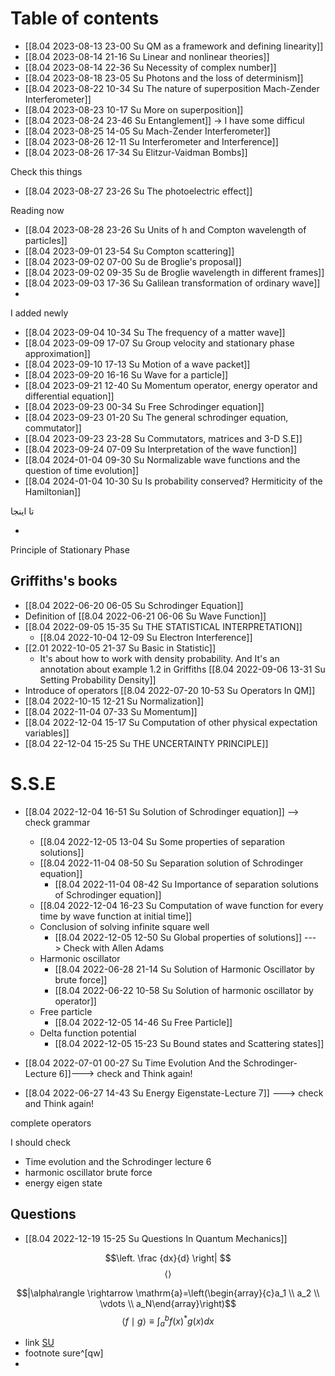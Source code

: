 # Table of contents

- [[8.04 2023-08-13 23-00 Su QM as a framework and defining linearity]]
- [[8.04 2023-08-14 21-16 Su Linear and nonlinear theories]]
- [[8.04 2023-08-14 22-36 Su Necessity of complex number]]
- [[8.04 2023-08-18 23-05 Su Photons and the loss of determinism]]
- [[8.04 2023-08-22 10-34 Su The nature of superposition Mach-Zender Interferometer]]
- [[8.04 2023-08-23 10-17 Su More on superposition]]
- [[8.04 2023-08-24 23-46 Su Entanglement]] -> I have some difficul
- [[8.04 2023-08-25 14-05 Su Mach-Zender Interferometer]]
- [[8.04 2023-08-26 12-11 Su Interferometer and Interference]]
- [[8.04 2023-08-26 17-34 Su Elitzur-Vaidman Bombs]]

Check this things




- [[8.04 2023-08-27 23-26 Su The photoelectric effect]]

Reading now
- [[8.04 2023-08-28 23-26  Su Units of h and Compton wavelength of particles]]
- [[8.04 2023-09-01 23-54 Su Compton scattering]]
- [[8.04 2023-09-02 07-00 Su de Broglie's proposal]]
- [[8.04 2023-09-02 09-35 Su de Broglie wavelength in different frames]]
- [[8.04 2023-09-03 17-36 Su Galilean transformation of ordinary wave]]
- 

I added newly
- [[8.04 2023-09-04 10-34 Su The frequency of a matter wave]]
- [[8.04 2023-09-09 17-07 Su Group velocity and stationary phase approximation]]
- [[8.04 2023-09-10 17-13 Su Motion of a wave packet]]
- [[8.04 2023-09-20 16-16 Su Wave for a particle]]
- [[8.04 2023-09-21 12-40 Su Momentum operator, energy operator and differential equation]]
- [[8.04 2023-09-23 00-34 Su Free Schrodinger equation]]
- [[8.04 2023-09-23 01-20 Su The general schrodinger equation, commutator]]
- [[8.04 2023-09-23 23-28 Su Commutators, matrices and 3-D S.E]]
- [[8.04 2023-09-24 07-09 Su Interpretation of the wave function]]
- [[8.04 2024-01-04 09-30 Su Normalizable wave functions and the question of time evolution]]
- [[8.04 2024-01-04 10-30 Su Is probability conserved? Hermiticity of the Hamiltonian]]



تا اینجا




- 


Principle of  Stationary Phase



## Griffiths's books




- [[8.04 2022-06-20 06-05 Su Schrodinger Equation]]
- Definition of [[8.04 2022-06-21 06-06 Su Wave Function]]
- [[8.04 2022-09-05 15-35 Su THE STATISTICAL INTERPRETATION]]
	- [[8.04 2022-10-04 12-09 Su Electron Interference]]
- [[2.01 2022-10-05 21-37 Su Basic in Statistic]]
	- It's about how to work with density probability. And It's an annotation about example 1.2 in Griffiths [[8.04 2022-09-06 13-31 Su Setting Probability Density]]
- Introduce of operators [[8.04 2022-07-20 10-53 Su Operators In QM]]
- [[8.04 2022-10-15 12-21 Su Normalization]]
- [[8.04 2022-11-04 07-33 Su Momentum]] 
- [[8.04 2022-12-04 15-17 Su Computation of other physical expectation variables]]
- [[8.04 22-12-04 15-25 Su THE UNCERTAINTY PRINCIPLE]]

# S.S.E
- [[8.04 2022-12-04 16-51 Su Solution of Schrodinger equation]] --> check grammar
	- [[8.04 2022-12-05 13-04 Su Some properties of separation solutions]]
	- [[8.04 2022-11-04 08-50 Su Separation solution of Schrodinger equation]]
		- [[8.04 2022-11-04 08-42 Su Importance of separation solutions of Schrodinger equation]]
	- [[8.04 2022-12-04 16-23 Su Computation of wave function for every time by wave function at initial time]]
	- Conclusion of solving infinite square well
		- [[8.04 2022-12-05 12-50 Su Global properties of solutions]] ---> Check with Allen Adams
	- Harmonic oscillator
		-  [[8.04 2022-06-28 21-14 Su Solution of Harmonic Oscillator by brute force]]
		- [[8.04 2022-06-22 10-58 Su Solution of harmonic oscillator by operator]]
	- Free particle
		- [[8.04 2022-12-05 14-46 Su Free Particle]]
	- Delta function potential
		- [[8.04 2022-12-05 15-23 Su Bound states and Scattering states]]


- [[8.04 2022-07-01 00-27 Su Time Evolution And the Schrodinger-Lecture 6]]---> check and Think again!
- [[8.04 2022-06-27 14-43 Su Energy Eigenstate-Lecture 7]] ---> check and Think again!

complete operators 


I should check
- Time evolution and the Schrodinger lecture 6
- harmonic oscillator brute force
- energy eigen state
## Questions
- [[8.04 2022-12-19 15-25 Su Questions In Quantum Mechanics]]

$$\left. \frac {dx}{d} \right| $$
$$\left\langle \right\rangle$$

$$|\alpha\rangle \rightarrow \mathrm{a}=\left(\begin{array}{c}a_1 \\ a_2 \\ \vdots \\ a_N\end{array}\right)$$
$$\langle f \mid g\rangle \equiv \int_a^b f(x)^* g(x) d x$$

- link
[SU](hal)
- footnote
sure^[qw]
- 

